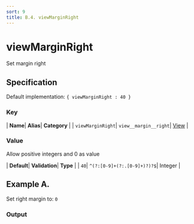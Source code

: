 ```yaml
---
sort: 9
title: B.4. viewMarginRight
---
```

# viewMarginRight

Set margin right


## Specification

Default implementation: ```{ viewMarginRight : 40 }```

### Key

| **Name**| **Alias**| **Category** |
| ```viewMarginRight```| ```view__margin__right```| [View](../options/#view) |

### Value

Allow positive integers and 0 as value

| **Default**| **Validation**| **Type** |
| ```40```| ```^(?:[0-9]+(?:.[0-9]+)?)?$```| Integer |



## Example A.

Set right margin to: ```0```

### Output

  <div id="a">
      <script> 
          d3.statosio( 
    file, 
    "domain", 
    [ "mobile" ], 
    { "viewMarginRight" : 0, "view__dom_id" : "a" }
)

      </script>
  </div>

Open output in a [blank window](../sources/viewMarginRight--example-a.html){:target="_self"}. 
Download examples [as zip](../sources/viewMarginRight.zip){:target="_blank"}. 

### Parameters

This dataset shows the mobile google pagerank performance score for a certain website.

| | **Value** | **Type** |
|------:|:------|:------|
| **Source** | ["../data/performance.json"](../data/performance.json) | String |
| **X** | ```"domain"``` | String |
| **Y** | ```[ "mobile" ]``` | Array |
| **Options** | ```{ "viewMarginRight" : 0 }``` | Object |


### Source Code

* Invoke Function

```javascript
d3.statosio( 
    file, 
    "domain", 
    [ "mobile" ], 
    { "viewMarginRight" : 0 }
)
```

* HTML Implementation

```html
<!DOCTYPE html>
<head>
    <title>d3.statosio - viewMarginRight</title>
    <meta content="text/html;charset=utf-8" http-equiv="Content-Type">
    <meta content="utf-8" http-equiv="encoding">
    <script src="https://cdnjs.cloudflare.com/ajax/libs/d3/6.2.0/d3.js"></script>
    <script src="../libs/statosio.js"></script>
</head>
<body>
    <script>
        d3.json( "../data/performance.json" )
            .then( ( file ) => {
                d3.statosio( 
                    file, 
                    "domain", 
                    [ "mobile" ], 
                    { "viewMarginRight" : 0 }
                )
            } )
    </script>
</body>
```
## Example B.

Set right margin to: ```200```

### Output

  <div id="b">
      <script> 
          d3.statosio( 
    file, 
    "domain", 
    [ "mobile" ], 
    { "viewMarginRight" : 200, "view__dom_id" : "b" }
)

      </script>
  </div>

Open output in a [blank window](../sources/viewMarginRight--example-b.html){:target="_self"}. 
Download examples [as zip](../sources/viewMarginRight.zip){:target="_blank"}. 

### Parameters

This dataset shows the mobile google pagerank performance score for a certain website.

| | **Value** | **Type** |
|------:|:------|:------|
| **Source** | ["../data/performance.json"](../data/performance.json) | String |
| **X** | ```"domain"``` | String |
| **Y** | ```[ "mobile" ]``` | Array |
| **Options** | ```{ "viewMarginRight" : 200 }``` | Object |


### Source Code

* Invoke Function

```javascript
d3.statosio( 
    file, 
    "domain", 
    [ "mobile" ], 
    { "viewMarginRight" : 200 }
)
```

* HTML Implementation

```html
<!DOCTYPE html>
<head>
    <title>d3.statosio - viewMarginRight</title>
    <meta content="text/html;charset=utf-8" http-equiv="Content-Type">
    <meta content="utf-8" http-equiv="encoding">
    <script src="https://cdnjs.cloudflare.com/ajax/libs/d3/6.2.0/d3.js"></script>
    <script src="../libs/statosio.js"></script>
</head>
<body>
    <script>
        d3.json( "../data/performance.json" )
            .then( ( file ) => {
                d3.statosio( 
                    file, 
                    "domain", 
                    [ "mobile" ], 
                    { "viewMarginRight" : 200 }
                )
            } )
    </script>
</body>
```
